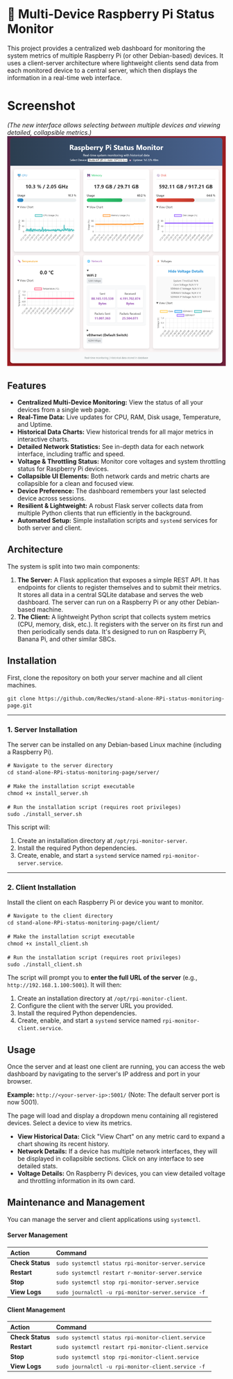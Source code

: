 # 🍓 Multi-Device Raspberry Pi Status Monitor

This project provides a centralized web dashboard for monitoring the system metrics of multiple Raspberry Pi (or other Debian-based) devices. It uses a client-server architecture where lightweight clients send data from each monitored device to a central server, which then displays the information in a real-time web interface.

# Screenshot
*(The new interface allows selecting between multiple devices and viewing detailed, collapsible metrics.)*
<img src="screen_shot.png" alt="Project Logo" />

## Features

*   **Centralized Multi-Device Monitoring:** View the status of all your devices from a single web page.
*   **Real-Time Data:** Live updates for CPU, RAM, Disk usage, Temperature, and Uptime.
*   **Historical Data Charts:** View historical trends for all major metrics in interactive charts.
*   **Detailed Network Statistics:** See in-depth data for each network interface, including traffic and speed.
*   **Voltage & Throttling Status:** Monitor core voltages and system throttling status for Raspberry Pi devices.
*   **Collapsible UI Elements:** Both network cards and metric charts are collapsible for a clean and focused view.
*   **Device Preference:** The dashboard remembers your last selected device across sessions.
*   **Resilient & Lightweight:** A robust Flask server collects data from multiple Python clients that run efficiently in the background.
*   **Automated Setup:** Simple installation scripts and `systemd` services for both server and client.

## Architecture

The system is split into two main components:

1.  **The Server:** A Flask application that exposes a simple REST API. It has endpoints for clients to register themselves and to submit their metrics. It stores all data in a central SQLite database and serves the web dashboard. The server can run on a Raspberry Pi or any other Debian-based machine.
2.  **The Client:** A lightweight Python script that collects system metrics (CPU, memory, disk, etc.). It registers with the server on its first run and then periodically sends data. It's designed to run on Raspberry Pi, Banana Pi, and other similar SBCs.

## Installation

First, clone the repository on both your server machine and all client machines.

    git clone https://github.com/RecNes/stand-alone-RPi-status-monitoring-page.git

---

### 1. Server Installation

The server can be installed on any Debian-based Linux machine (including a Raspberry Pi).

    # Navigate to the server directory
    cd stand-alone-RPi-status-monitoring-page/server/

    # Make the installation script executable
    chmod +x install_server.sh

    # Run the installation script (requires root privileges)
    sudo ./install_server.sh

This script will:
1.  Create an installation directory at `/opt/rpi-monitor-server`.
2.  Install the required Python dependencies.
3.  Create, enable, and start a `systemd` service named `rpi-monitor-server.service`.

---

### 2. Client Installation

Install the client on each Raspberry Pi or device you want to monitor.

    # Navigate to the client directory
    cd stand-alone-RPi-status-monitoring-page/client/

    # Make the installation script executable
    chmod +x install_client.sh

    # Run the installation script (requires root privileges)
    sudo ./install_client.sh

The script will prompt you to **enter the full URL of the server** (e.g., `http://192.168.1.100:5001`). It will then:
1.  Create an installation directory at `/opt/rpi-monitor-client`.
2.  Configure the client with the server URL you provided.
3.  Install the required Python dependencies.
4.  Create, enable, and start a `systemd` service named `rpi-monitor-client.service`.

## Usage

Once the server and at least one client are running, you can access the web dashboard by navigating to the server's IP address and port in your browser.

**Example:** `http://<your-server-ip>:5001/` (Note: The default server port is now 5001).

The page will load and display a dropdown menu containing all registered devices. Select a device to view its metrics.

*   **View Historical Data:** Click "View Chart" on any metric card to expand a chart showing its recent history.
*   **Network Details:** If a device has multiple network interfaces, they will be displayed in collapsible sections. Click on any interface to see detailed stats.
*   **Voltage Details:** On Raspberry Pi devices, you can view detailed voltage and throttling information in its own card.

## Maintenance and Management

You can manage the server and client applications using `systemctl`.

#### Server Management

| Action          | Command                                           |
| :-------------- | :------------------------------------------------ |
| **Check Status**| `sudo systemctl status rpi-monitor-server.service`|
| **Restart**     | `sudo systemctl restart r-monitor-server.service`|
| **Stop**        | `sudo systemctl stop rpi-monitor-server.service`  |
| **View Logs**   | `sudo journalctl -u rpi-monitor-server.service -f`|

#### Client Management

| Action          | Command                                           |
| :-------------- | :------------------------------------------------ |
| **Check Status**| `sudo systemctl status rpi-monitor-client.service`|
| **Restart**     | `sudo systemctl restart rpi-monitor-client.service`|
| **Stop**        | `sudo systemctl stop rpi-monitor-client.service`  |
| **View Logs**   | `sudo journalctl -u rpi-monitor-client.service -f`|
